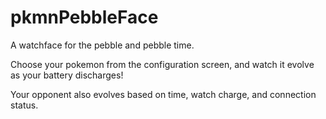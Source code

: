 # pkmnPebbleFace

A watchface for the pebble and pebble time.

Choose your pokemon from the configuration screen, and watch it evolve as your battery discharges!

Your opponent also evolves based on time, watch charge, and connection status.
